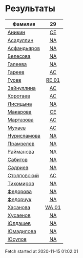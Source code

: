 # Результаты
Фамилия | 29
---|:---:
[Аникин](Аникин/README.md)  | [CE](Аникин/29.md)
[Асадуллин](Асадуллин/README.md)  | [NA](Асадуллин/29.md)
[Асфандьяров](Асфандьяров/README.md)  | [NA](Асфандьяров/29.md)
[Белесова](Белесова/README.md)  | [NA](Белесова/29.md)
[Галеева](Галеева/README.md)  | [NA](Галеева/29.md)
[Гареев](Гареев/README.md)  | [AC](Гареев/29.md)
[Гусев](Гусев/README.md)  | [RE 01](Гусев/29.md)
[Зайнуллина](Зайнуллина/README.md)  | [AC](Зайнуллина/29.md)
[Коротаев](Коротаев/README.md)  | [AC](Коротаев/29.md)
[Лисицына](Лисицына/README.md)  | [NA](Лисицына/29.md)
[Макарова](Макарова/README.md)  | [CE](Макарова/29.md)
[Мартазова](Мартазова/README.md)  | [AC](Мартазова/29.md)
[Мухаев](Мухаев/README.md)  | [AC](Мухаев/29.md)
[Нурисламова](Нурисламова/README.md)  | [NA](Нурисламова/29.md)
[Прамзелев](Прамзелев/README.md)  | [NA](Прамзелев/29.md)
[Райманова](Райманова/README.md)  | [NA](Райманова/29.md)
[Сабитов](Сабитов/README.md)  | [NA](Сабитов/29.md)
[Садриев](Садриев/README.md)  | [NA](Садриев/29.md)
[Столповский](Столповский/README.md)  | [AC](Столповский/29.md)
[Тихомиров](Тихомиров/README.md)  | [NA](Тихомиров/29.md)
[Федорова](Федорова/README.md)  | [NA](Федорова/29.md)
[Федорчук](Федорчук/README.md)  | [NA](Федорчук/29.md)
[Хасанова](Хасанова/README.md)  | [WA 01](Хасанова/29.md)
[Хусаенов](Хусаенов/README.md)  | [NA](Хусаенов/29.md)
[Юлдашев](Юлдашев/README.md)  | [NA](Юлдашев/29.md)
[Юмадилова](Юмадилова/README.md)  | [NA](Юмадилова/29.md)
[Юсупов](Юсупов/README.md)  | [NA](Юсупов/29.md)

Fetch started at 2020-11-15 01:02:01
